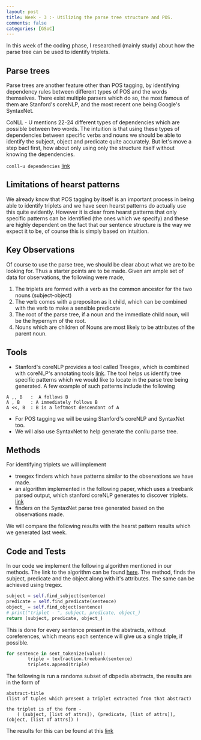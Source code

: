```yaml
---
layout: post
title: Week - 3 :- Utilizing the parse tree structure and POS.
comments: false
categories: [GSoC]
---
```


In this week of the coding phase, I researched (mainly study) about how the parse tree can be used to identify triplets. 

## Parse trees
Parse trees are another feature other than POS tagging, by identifying dependency rules between different types of POS and the words themselves. There exist multiple parsers which do so, the most famous of them are Stanford's coreNLP, and the most recent one being Google's SyntaxNet. 

CoNLL - U mentions 22-24 different types of dependencies which are possible between two words. The intuition is that using these types of dependencies between specific verbs and nouns we should be able to identify the subject, object and predicate quite accurately. But let's move a step bacl first, how about only using only the structure itself without knowing the dependencies.

`conll-u dependencies` [link](https://universaldependencies.org/docs/u/dep/index.html)

## Limitations of hearst patterns
We already know that POS tagging by itself is an important process in being able to identify triplets and we have seen hearst patterns do actually use this quite evidently. However it is clear from hearst patterns that only specific patterns can be identified (the ones which we specify) and these are highly dependent on the fact that our sentence structure is the way we expect it to be, of course this is simply based on intuition.  

## Key Observations
Of course to use the parse tree, we should be clear about what we are to be looking for. Thus a starter points are to be made. Given am ample set of data for observations, the following were made,

1. The triplets are formed with a verb as the common ancestor for the two nouns (subject-object)
2. The verb comes with a prepositon as it child, which can be combined with the verb to make a sensible predicate 
3. The root of the parse tree, if a noun and the immediate child noun, will be the hypernym of the root.
4. Nouns which are children of Nouns are most likely to be attributes of the parent noun.

## Tools
- Stanford's coreNLP provides a tool called Treegex, which is combined with coreNLP's annotating tools [link](https://nlp.stanford.edu/nlp/javadoc/javanlp/edu/stanford/nlp/trees/tregex/TregexPattern.html). The tool helps us identify tree specific patterns which we would like to locate in the parse tree being generated. A few example of such patterns include the following

```
A ,, B   :	A follows B
A , B    : A immediately follows B
A <<, B	 : B is a leftmost descendant of A
```

- For POS tagging we will be using Stanford's coreNLP and SyntaxNet too.
- We will also use SyntaxNet to help generate the conllu parse tree.

## Methods
For identifying triplets we will implement 
- treegex finders which have patterns similar to the observations we have made.
- an algorithm implemented in the following paper, which uses a treebank parsed output, which stanford coreNLP generates to discover triplets. [link](http://citeseerx.ist.psu.edu/viewdoc/download?doi=10.1.1.453.4005&rep=rep1&type=pdf)
- finders on the SyntaxNet parse tree generated based on the observations made.   
  
We will compare the following results with the hearst pattern results which we generated last week.

## Code and Tests
In our code we implement the following algorithm mentioned in our methods. The link to the algorithm can be found [here](https://github.com/sahitpj/SyntaxNet-triplets/blob/c0658012f7838097779377c10df28d88d4c77af3/src/methods.py). The method, finds the subject, predicate and the object along with it's attributes. The same can be achieved using tregex.

```python
subject = self.find_subject(sentence)
predicate = self.find_predicate(sentence)
object_ = self.find_object(sentence)
# print("triplet - ", subject, predicate, object_)
return (subject, predicate, object_)
```

This is done for every sentence present in the abstracts, without coreferences, which means each sentence will give us a single triple, if possible. 

```python
for sentence in sent_tokenize(value):
        triple = textraction.treebank(sentence)
        triplets.append(triple)
```

The following is run a randoms subset of dbpedia abstracts, the results are in the form of 

```
abstract-title
(list of tuples which present a triplet extracted from that abstract)

the triplet is of the form -
    ( (subject, [list of attrs]), (predicate, [list of attrs]), (object, [list of attrs]) )
```

The results for this can be found at this [link](https://github.com/sahitpj/GSoC-codebase/blob/master/tests/tregex_results.txt)